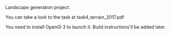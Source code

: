 Landscape generation project.

You can take a look to the task at task4_terrain_2017.pdf

You need to install OpenGl 3 to launch it.
Build instructions'll be added later.
